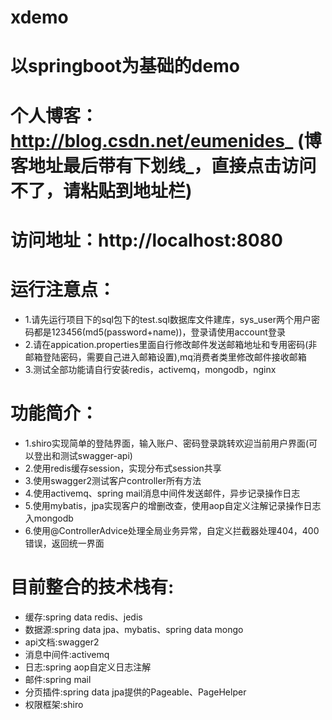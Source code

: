 # xdemo
# 以springboot为基础的demo
# 个人博客：http://blog.csdn.net/eumenides_ (博客地址最后带有下划线_，直接点击访问不了，请粘贴到地址栏)
# 访问地址：http://localhost:8080
# 运行注意点：
* 1.请先运行项目下的sql包下的test.sql数据库文件建库，sys_user两个用户密码都是123456(md5(password+name))，登录请使用account登录
* 2.请在appication.properties里面自行修改邮件发送邮箱地址和专用密码(非邮箱登陆密码，需要自己进入邮箱设置),mq消费者类里修改邮件接收邮箱
* 3.测试全部功能请自行安装redis，activemq，mongodb，nginx
# 功能简介：
* 1.shiro实现简单的登陆界面，输入账户、密码登录跳转欢迎当前用户界面(可以登出和测试swagger-api)
* 2.使用redis缓存session，实现分布式session共享
* 3.使用swagger2测试客户controller所有方法
* 4.使用activemq、spring mail消息中间件发送邮件，异步记录操作日志
* 5.使用mybatis，jpa实现客户的增删改查，使用aop自定义注解记录操作日志入mongodb
* 6.使用@ControllerAdvice处理全局业务异常，自定义拦截器处理404，400错误，返回统一界面

# 目前整合的技术栈有:
* 缓存:spring data redis、jedis
* 数据源:spring data jpa、mybatis、spring data mongo
* api文档:swagger2
* 消息中间件:activemq
* 日志:spring aop自定义日志注解
* 邮件:spring mail
* 分页插件:spring data jpa提供的Pageable、PageHelper
* 权限框架:shiro
